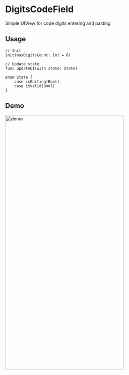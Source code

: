 # DigitsCodeField
Simple UIView for code digits entering and pasting

## Usage

```
// Init
init(maxDigitsCount: Int = 6)

// Update state
func updateUI(with state: State)

enum State {
    case isEditing(Bool)
    case isValid(Bool)
}
```

## Demo

<img src="https://user-images.githubusercontent.com/22365403/113734858-60862700-9704-11eb-9296-cb70db2c4f59.gif" alt="demo" width="376" height="808">
